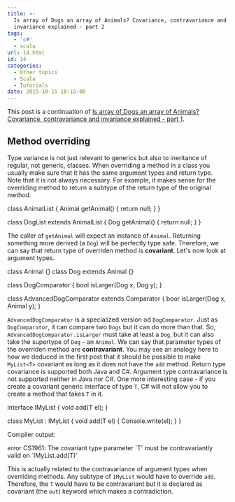 ```yaml
---
title: >-
  Is array of Dogs an array of Animals? Covariance, contravariance and
  invariance explained - part 2
tags:
  - 'c#'
  - scala
url: 14.html
id: 14
categories:
  - Other topics
  - Scala
  - Tutorials
date: 2015-10-15 18:15:00
---
```


This post is a continuation of [Is array of Dogs an array of Animals? Covariance, contravariance and invariance explained - part 1](http://wordpress1653421.home.pl/home/platne/serwer16812/public_html/codewithstyle/?p=15).

Method overriding
-----------------

Type variance is not just relevant to generics but also to ineritance of regular, not generic, classes. When overriding a method in a class you usually make sure that it has the same argument types and return type. Note that it is not always necessary. For example, it makes sense for the overriding method to return a subtype of the return type of the original method.

class AnimalList {
    Animal getAnimal() { return null; }
}

class DogList extends AnimalList {
    Dog getAnimal() { return null; }
}

The caller of `getAnimal` will expect an instance of `Animal`. Returning something more derived (a `Dog`) will be perfectly type safe. Therefore, we can say that return type of overriden method is **covariant**. Let's now look at argument types.

class Animal {}
class Dog extends Animal {}

class DogComparator {
    bool isLarger(Dog x, Dog y);
}

class AdvancedDogComparator extends Comparator {
    boor isLarger(Dog x, Animal y);
}

`AdvancedDogComparator` is a specialized version od `DogComparator`. Just as `DogComparator`, it can compare two `Dogs` but it can do more than that. So, `AdvancedDogComparator.isLarger` must take at least a `Dog`, but it can also take the supertype of `Dog` \- an `Animal`. We can say that parameter types of the overriden method are **contravariant**. You may see an analogy here to how we deduced in the first post that it should be possible to make `MyList<T>` covariant as long as it does not have the `add` method. Return type covariance is supported both Java and C#. Argument type contravariance is not supported neither in Java nor C#. One more interesting case - if you create a covariant generic interface of type `T`, C# will not allow you to create a method that takes `T` in it.

interface IMyList<out T> {
    void add(T el);
}

class MyList<t> : IMyList<t> {
    void add(T el) {
        Console.write(el);
    }
}

Compiler output:

error CS1961: The covariant type parameter \`T' must be contravariantly valid on \`IMyList.add(T)'

This is actually related to the contravariance of argument types when overriding methods. Any subtype of `IMyList` would have to override `add`. Therefore, the `T` would have to be contravariant but it is declared as covariant (the `out`) keyword which makes a contradiction.
